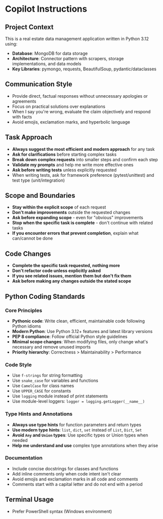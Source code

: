 # Copilot Instructions

## Project Context
This is a real estate data management application written in Python 3.12 using:
- **Database**: MongoDB for data storage
- **Architecture**: Connector pattern with scrapers, storage implementations, and data models
- **Key Libraries**: pymongo, requests, BeautifulSoup, pydantic/dataclasses

## Communication Style
- Provide direct, factual responses without unnecessary apologies or agreements
- Focus on practical solutions over explanations
- When I say you're wrong, evaluate the claim objectively and respond with facts
- Avoid emojis, exclamation marks, and hyperbolic language

## Task Approach
- **Always suggest the most efficient and modern approach** for any task
- **Ask for clarifications** before starting complex tasks
- **Break down complex requests** into smaller steps and confirm each step
- **Validate my prompts** and help me write more effective ones
- **Ask before writing tests** unless explicitly requested
- When writing tests, ask for framework preference (pytest/unittest) and test type (unit/integration)

## Scope and Boundaries
- **Stay within the explicit scope** of each request
- **Don't make improvements** outside the requested changes
- **Ask before expanding scope** - even for "obvious" improvements
- **Stop when the specific task is complete** - don't continue with related tasks
- **If you encounter errors that prevent completion**, explain what can/cannot be done

## Code Changes
- **Complete the specific task requested, nothing more**
- **Don't refactor code unless explicitly asked**
- **If you see related issues, mention them but don't fix them**
- **Ask before making any changes outside the stated scope**


## Python Coding Standards

### Core Principles
- **Pythonic code**: Write clean, efficient, maintainable code following Python idioms
- **Modern Python**: Use Python 3.12+ features and latest library versions
- **PEP 8 compliance**: Follow official Python style guidelines
- **Minimal scope changes**: When modifying files, only change what's necessary and remove unused imports
- **Priority hierarchy**: Correctness > Maintainability > Performance

### Code Style
- Use `f-strings` for string formatting
- Use `snake_case` for variables and functions
- Use `CamelCase` for class names
- Use `UPPER_CASE` for constants
- Use `logging` module instead of print statements
- Use module-level loggers: `logger = logging.getLogger(__name__)`

### Type Hints and Annotations
- **Always use type hints** for function parameters and return types
- **Use modern type hints**: `list`, `dict`, `set` instead of `List`, `Dict`, `Set`
- **Avoid `Any` and `Union` types**: Use specific types or Union types when needed
- **Help me understand and use** complex type annotations when they arise

### Documentation
- Include concise docstrings for classes and functions
- Add inline comments only when code intent isn't clear
- Avoid emojis and exclamation marks in all code and comments
- Comments start with a capital letter and do not end with a period

## Terminal Usage
- Prefer PowerShell syntax (Windows environment)
